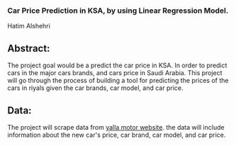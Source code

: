 ### Car Price Prediction in KSA, by using Linear Regression Model.

Hatim Alshehri


## Abstract:

The project goal would be a predict the car price in KSA. In order to predict cars in the major cars brands, and cars price in Saudi Arabia. This project will go through the process of building a tool for predicting the prices of the cars in riyals given the car brands, car model, and car price.


## Data:

The project will scrape data from [yalla motor website](https://ksa.yallamotor.com). the data will include information about the new car's price, car brand, car model, and car price.
